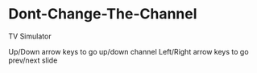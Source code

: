 # Dont-Change-The-Channel

TV Simulator

Up/Down arrow keys to go up/down channel
Left/Right arrow keys to go prev/next slide
